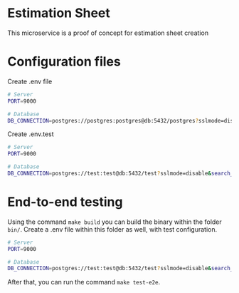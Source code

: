 # Estimation Sheet

This microservice is a proof of concept for estimation sheet creation

# Configuration files

Create .env file

```bash
# Server
PORT=9000

# Database
DB_CONNECTION=postgres://postgres:postgres@db:5432/postgres?sslmode=disable&search_path=estimation
```

Create .env.test

```bash
# Server
PORT=9000

# Database
DB_CONNECTION=postgres://test:test@db:5432/test?sslmode=disable&search_path=estimation

```

# End-to-end testing

Using the command `make build` you can build the binary within the folder `bin/`.
Create a .env file within this folder as well, with test configuration.

```bash
# Server
PORT=9000

# Database
DB_CONNECTION=postgres://test:test@db:5432/test?sslmode=disable&search_path=estimation

```
After that, you can run the command `make test-e2e`.